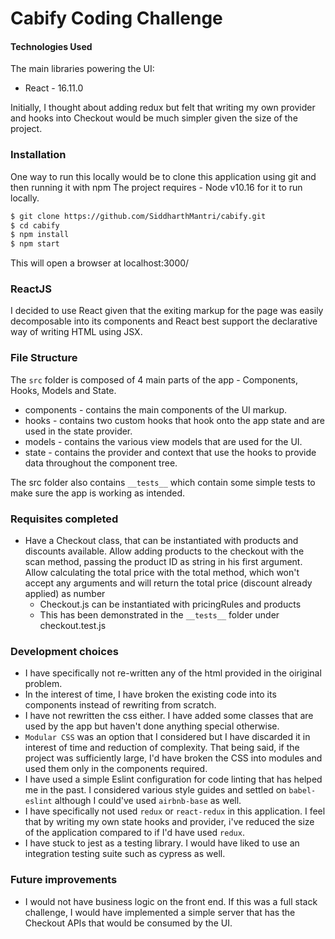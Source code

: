 # Cabify Coding Challenge

#### Technologies Used

The main libraries powering the UI:
  - React - 16.11.0

Initially, I thought about adding redux but felt that writing my own provider and hooks into Checkout would be much simpler given the size of the project.

### Installation

One way to run this locally would be to clone this application using git and then running it with npm
The project requires - Node v10.16 for it to run locally.

```sh
$ git clone https://github.com/SiddharthMantri/cabify.git
$ cd cabify
$ npm install
$ npm start
```
This will open a browser at localhost:3000/

### ReactJS
I decided to use React given that the exiting markup for the page was easily decomposable into its components and React best support the declarative way of writing HTML using JSX. 

### File Structure
The `src` folder is composed of 4 main parts of the app - Components, Hooks, Models and State. 

- components - contains the main components of the UI markup. 
- hooks - contains two custom hooks that hook onto the app state and are used in the state provider.
- models - contains the various view models that are used for the UI.
- state - contains the provider and context that use the hooks to provide data throughout the component tree.

The src folder also contains `__tests__` which contain some simple tests to make sure the app is working as intended. 

### Requisites completed

- Have a Checkout class, that can be instantiated with products and discounts available. Allow adding products to the checkout with the scan method, passing the product ID as string in his first argument. Allow calculating the total price with the total method, which won't accept any arguments and will return the total price (discount already applied) as number
  - Checkout.js can be instantiated with pricingRules and products
  - This has been demonstrated in the `__tests__` folder under checkout.test.js


### Development choices

- I have specifically not re-written any of the html provided in the oiriginal problem.
- In the interest of time, I have broken the existing code into its components instead of rewriting from scratch.
- I have not rewritten the css either. I have added some classes that are used by the app but haven't done anything special otherwise.
- `Modular CSS` was an option that I considered but I have discarded it in interest of time and reduction of complexity. That being said, if the project was sufficiently large, I'd have broken the CSS into modules and used them only in the components required. 
- I have used a simple Eslint configuration for code linting that has helped me in the past. I considered various style guides and settled on `babel-eslint` although I could've used `airbnb-base` as well. 
- I have specifically not used `redux` or `react-redux` in this application. I feel that by writing my own state hooks and provider, i've reduced the size of the application compared to if I'd have used `redux`.
- I have stuck to jest as a testing library. I would have liked to use an integration testing suite such as cypress as well. 


### Future improvements
- I would not have business logic on the front end. If this was a full stack challenge, I would have implemented a simple server that has the Checkout APIs that would be consumed by the UI.

